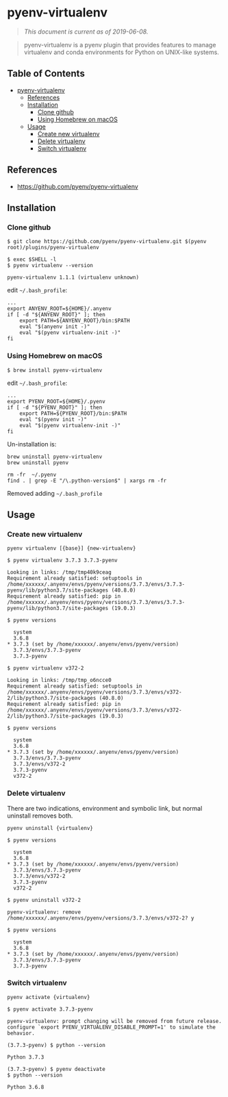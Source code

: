 # pyenv-virtualenv

> _This document is current as of 2019-06-08._

> pyenv-virtualenv is a pyenv plugin that provides features to manage virtualenv and conda environments for Python on UNIX-like systems.

## Table of Contents <!-- omit in toc -->

- [pyenv-virtualenv](#pyenv-virtualenv)
  - [References](#references)
  - [Installation](#installation)
    - [Clone github](#clone-github)
    - [Using Homebrew on macOS](#using-homebrew-on-macos)
  - [Usage](#usage)
    - [Create new virtualenv](#create-new-virtualenv)
    - [Delete virtualenv](#delete-virtualenv)
    - [Switch virtualenv](#switch-virtualenv)

## References

- https://github.com/pyenv/pyenv-virtualenv

## Installation

### Clone github

```shell
$ git clone https://github.com/pyenv/pyenv-virtualenv.git $(pyenv root)/plugins/pyenv-virtualenv
```

```console
$ exec $SHELL -l
$ pyenv virtualenv --version

pyenv-virtualenv 1.1.1 (virtualenv unknown)
```

edit `~/.bash_profile`:

```shell
...
export ANYENV_ROOT=${HOME}/.anyenv
if [ -d "${ANYENV_ROOT}" ]; then
    export PATH=${ANYENV_ROOT}/bin:$PATH
    eval "$(anyenv init -)"
    eval "$(pyenv virtualenv-init -)"
fi
```

### Using Homebrew on macOS

```shell
$ brew install pyenv-virtualenv
```

edit `~/.bash_profile`:

```shell
...
export PYENV_ROOT=${HOME}/.pyenv
if [ -d "${PYENV_ROOT}" ]; then
    export PATH=${PYENV_ROOT}/bin:$PATH
    eval "$(pyenv init -)"
    eval "$(pyenv virtualenv-init -)"
fi
```

Un-installation is:

```shell
brew uninstall pyenv-virtualenv
brew uninstall pyenv

rm -fr  ~/.pyenv
find . | grep -E "/\.python-version$" | xargs rm -fr
```

Removed adding `~/.bash_profile`

## Usage

### Create new virtualenv

```shell
pyenv virtualenv [{base}] {new-virtualenv}
```

<!-- /* spell-checker: disable */ -->
```console
$ pyenv virtualenv 3.7.3 3.7.3-pyenv

Looking in links: /tmp/tmp40k9ceag
Requirement already satisfied: setuptools in /home/xxxxxx/.anyenv/envs/pyenv/versions/3.7.3/envs/3.7.3-pyenv/lib/python3.7/site-packages (40.8.0)
Requirement already satisfied: pip in /home/xxxxxx/.anyenv/envs/pyenv/versions/3.7.3/envs/3.7.3-pyenv/lib/python3.7/site-packages (19.0.3)

$ pyenv versions

  system
  3.6.8
* 3.7.3 (set by /home/xxxxxx/.anyenv/envs/pyenv/version)
  3.7.3/envs/3.7.3-pyenv
  3.7.3-pyenv

$ pyenv virtualenv v372-2

Looking in links: /tmp/tmp_o6ncce0
Requirement already satisfied: setuptools in /home/xxxxxx/.anyenv/envs/pyenv/versions/3.7.3/envs/v372-2/lib/python3.7/site-packages (40.8.0)
Requirement already satisfied: pip in /home/xxxxxx/.anyenv/envs/pyenv/versions/3.7.3/envs/v372-2/lib/python3.7/site-packages (19.0.3)

$ pyenv versions

  system
  3.6.8
* 3.7.3 (set by /home/xxxxxx/.anyenv/envs/pyenv/version)
  3.7.3/envs/3.7.3-pyenv
  3.7.3/envs/v372-2
  3.7.3-pyenv
  v372-2
```
<!-- /* spell-checker: enable */ -->

### Delete virtualenv

There are two indications, environment and symbolic link, but normal uninstall removes both.

```shell
pyenv uninstall {virtualenv}
```

```console
$ pyenv versions

  system
  3.6.8
* 3.7.3 (set by /home/xxxxxx/.anyenv/envs/pyenv/version)
  3.7.3/envs/3.7.3-pyenv
  3.7.3/envs/v372-2
  3.7.3-pyenv
  v372-2

$ pyenv uninstall v372-2

pyenv-virtualenv: remove /home/xxxxxx/.anyenv/envs/pyenv/versions/3.7.3/envs/v372-2? y

$ pyenv versions

  system
  3.6.8
* 3.7.3 (set by /home/xxxxxx/.anyenv/envs/pyenv/version)
  3.7.3/envs/3.7.3-pyenv
  3.7.3-pyenv
```

### Switch virtualenv

```shell
pyenv activate {virtualenv}
```

```console
$ pyenv activate 3.7.3-pyenv

pyenv-virtualenv: prompt changing will be removed from future release. configure `export PYENV_VIRTUALENV_DISABLE_PROMPT=1' to simulate the behavior.

(3.7.3-pyenv) $ python --version

Python 3.7.3

(3.7.3-pyenv) $ pyenv deactivate
$ python --version

Python 3.6.8
```


<!-- // spell-checker:words virtualenv -->
<!-- // spell-checker:words anyenv -->
<!-- // spell-checker:words pyenv -->
